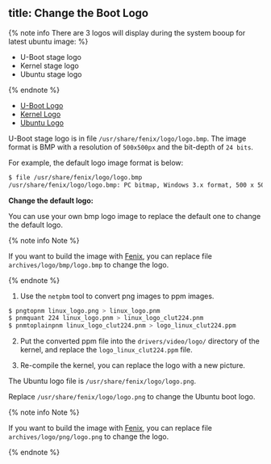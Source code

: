 title: Change the Boot Logo
---

{% note info There are 3 logos will display during the system booup for latest ubuntu image: %}

* U-Boot stage logo
* Kernel stage logo
* Ubuntu stage logo

{% endnote %}

<ul class="nav nav-tabs" id="myTab" role="tablist">
  <li class="nav-item" role="presentation">
    <a class="nav-link active" id="uboot-tab" data-toggle="tab" href="#uboot" role="tab" aria-controls="uboot" aria-selected="true">U-Boot Logo</a>
  </li>
  <li class="nav-item" role="presentation">
    <a class="nav-link" id="kernel-tab" data-toggle="tab" href="#kernel" role="tab" aria-controls="kernel" aria-selected="false">Kernel Logo</a>
  </li>
  <li class="nav-item" role="presentation">
    <a class="nav-link" id="ubuntu-tab" data-toggle="tab" href="#ubuntu" role="tab" aria-controls="ubuntu" aria-selected="false">Ubuntu Logo</a>
  </li>
</ul>
<div class="tab-content" id="myTabContent">
<div class="tab-pane fade show active" id="uboot" role="tabpanel" aria-labelledby="uboot-tab">

U-Boot stage logo is in file `/usr/share/fenix/logo/logo.bmp`.
The image format is BMP with a resolution of `500x500px` and the bit-depth of `24 bits`.

For example, the default logo image format is below:

```bash
$ file /usr/share/fenix/logo/logo.bmp
/usr/share/fenix/logo/logo.bmp: PC bitmap, Windows 3.x format, 500 x 500 x 24, image size 750002, resolution 2834 x 2834 px/m, cbSize 750056, bits offset 54
```

**Change the default logo:**

You can use your own bmp logo image to replace the default one to change the default logo.

{% note info Note %}

If you want to build the image with [Fenix](https://github.com/khadas/fenix), you can replace file `archives/logo/bmp/logo.bmp` to change the logo.

{% endnote %}

</div>
<div class="tab-pane fade show" id="kernel" role="tabpanel" aria-labelledby="kernel-tab">

1. Use the `netpbm` tool to convert png images to ppm images.

```sh
$ pngtopnm linux_logo.png > linux_logo.pnm
$ pnmquant 224 linux_logo.pnm > linux_logo_clut224.pnm
$ pnmtoplainpnm linux_logo_clut224.pnm > logo_linux_clut224.ppm
```

2. Put the converted ppm file into the `drivers/video/logo/` directory of the kernel, and replace the `logo_linux_clut224.ppm` file.

3. Re-compile the kernel, you can replace the logo with a new picture.

</div>
<div class="tab-pane fade show" id="ubuntu" role="tabpanel" aria-labelledby="ubuntu-tab">

The Ubuntu logo file is `/usr/share/fenix/logo/logo.png`.

Replace `/usr/share/fenix/logo/logo.png` to change the Ubuntu boot logo.

{% note info Note %}

If you want to build the image with [Fenix](https://github.com/khadas/fenix), you can replace file `archives/logo/png/logo.png` to change the logo.

{% endnote %}


</div>
</div>
